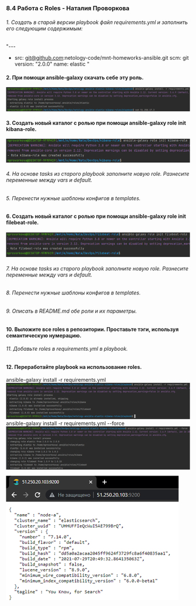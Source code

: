 ### 8.4 Работа с Roles - Наталия Проворкова
###### 1. Создать в старой версии playbook файл requirements.yml и заполнить его следующим содержимым:
"---
  - src: git@github.com:netology-code/mnt-homeworks-ansible.git
    scm: git
    version: "2.0.0"
    name: elastic "
#### 2. При помощи ansible-galaxy скачать себе эту роль.
![roles_2](imgs/roles_2.png)
#### 3. Создать новый каталог с ролью при помощи ansible-galaxy role init kibana-role.
![roles_3](imgs/roles_3.png)
###### 4. На основе tasks из старого playbook заполните новую role. Разнесите переменные между vars и default.
###### 5. Перенести нужные шаблоны конфигов в templates.
#### 6. Создать новый каталог с ролью при помощи ansible-galaxy role init filebeat-role.
![roles_6](imgs/roles_6.png)
###### 7. На основе tasks из старого playbook заполните новую role. Разнесите переменные между vars и default.
###### 8. Перенести нужные шаблоны конфигов в templates.
###### 9. Описать в README.md обе роли и их параметры.
#### 10. Выложите все roles в репозитории. Проставьте тэги, используя семантическую нумерацию.
###### 11. Добавьте roles в requirements.yml в playbook.
#### 12. Переработайте playbook на использование roles.
 ansible-galaxy install -r requirements.yml<br>
![12_1](imgs/12_1.png)<br>
 ansible-galaxy install -r requirements.yml --force<br>
![12_2](imgs/12_2.png)<br>

![12_elastic](imgs/12_elastic.png)<br>